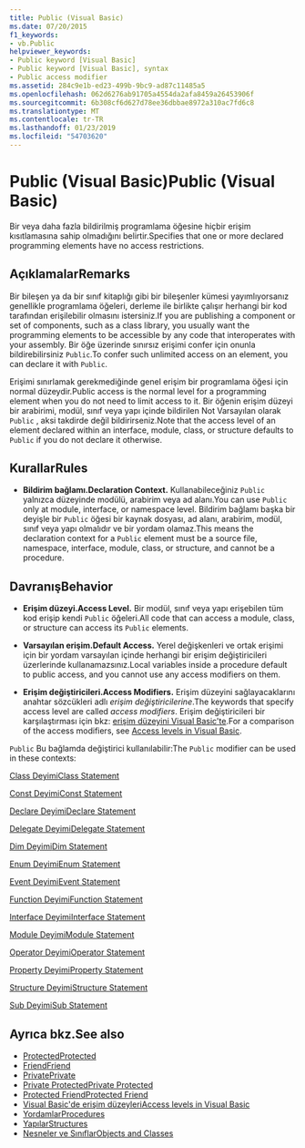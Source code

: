 ```yaml
---
title: Public (Visual Basic)
ms.date: 07/20/2015
f1_keywords:
- vb.Public
helpviewer_keywords:
- Public keyword [Visual Basic]
- Public keyword [Visual Basic], syntax
- Public access modifier
ms.assetid: 284c9e1b-ed23-499b-9bc9-ad87c11485a5
ms.openlocfilehash: 062d6276ab91705a4554da2afa8459a26453906f
ms.sourcegitcommit: 6b308cf6d627d78ee36dbbae8972a310ac7fd6c8
ms.translationtype: MT
ms.contentlocale: tr-TR
ms.lasthandoff: 01/23/2019
ms.locfileid: "54703620"
---
```

# <a name="public-visual-basic"></a><span data-ttu-id="0e41b-102">Public (Visual Basic)</span><span class="sxs-lookup"><span data-stu-id="0e41b-102">Public (Visual Basic)</span></span>
<span data-ttu-id="0e41b-103">Bir veya daha fazla bildirilmiş programlama öğesine hiçbir erişim kısıtlamasına sahip olmadığını belirtir.</span><span class="sxs-lookup"><span data-stu-id="0e41b-103">Specifies that one or more declared programming elements have no access restrictions.</span></span>  
  
## <a name="remarks"></a><span data-ttu-id="0e41b-104">Açıklamalar</span><span class="sxs-lookup"><span data-stu-id="0e41b-104">Remarks</span></span>  
 <span data-ttu-id="0e41b-105">Bir bileşen ya da bir sınıf kitaplığı gibi bir bileşenler kümesi yayımlıyorsanız genellikle programlama öğeleri, derleme ile birlikte çalışır herhangi bir kod tarafından erişilebilir olmasını istersiniz.</span><span class="sxs-lookup"><span data-stu-id="0e41b-105">If you are publishing a component or set of components, such as a class library, you usually want the programming elements to be accessible by any code that interoperates with your assembly.</span></span> <span data-ttu-id="0e41b-106">Bir öğe üzerinde sınırsız erişimi confer için onunla bildirebilirsiniz `Public`.</span><span class="sxs-lookup"><span data-stu-id="0e41b-106">To confer such unlimited access on an element, you can declare it with `Public`.</span></span>  
  
 <span data-ttu-id="0e41b-107">Erişimi sınırlamak gerekmediğinde genel erişim bir programlama öğesi için normal düzeydir.</span><span class="sxs-lookup"><span data-stu-id="0e41b-107">Public access is the normal level for a programming element when you do not need to limit access to it.</span></span> <span data-ttu-id="0e41b-108">Bir öğenin erişim düzeyi bir arabirimi, modül, sınıf veya yapı içinde bildirilen Not Varsayılan olarak `Public` , aksi takdirde değil bildirirseniz.</span><span class="sxs-lookup"><span data-stu-id="0e41b-108">Note that the access level of an element declared within an interface, module, class, or structure defaults to `Public` if you do not declare it otherwise.</span></span>  
  
## <a name="rules"></a><span data-ttu-id="0e41b-109">Kurallar</span><span class="sxs-lookup"><span data-stu-id="0e41b-109">Rules</span></span>  
  
-   <span data-ttu-id="0e41b-110">**Bildirim bağlamı.**</span><span class="sxs-lookup"><span data-stu-id="0e41b-110">**Declaration Context.**</span></span> <span data-ttu-id="0e41b-111">Kullanabileceğiniz `Public` yalnızca düzeyinde modülü, arabirim veya ad alanı.</span><span class="sxs-lookup"><span data-stu-id="0e41b-111">You can use `Public` only at module, interface, or namespace level.</span></span> <span data-ttu-id="0e41b-112">Bildirim bağlamı başka bir deyişle bir `Public` öğesi bir kaynak dosyası, ad alanı, arabirim, modül, sınıf veya yapı olmalıdır ve bir yordam olamaz.</span><span class="sxs-lookup"><span data-stu-id="0e41b-112">This means the declaration context for a `Public` element must be a source file, namespace, interface, module, class, or structure, and cannot be a procedure.</span></span>  
  
## <a name="behavior"></a><span data-ttu-id="0e41b-113">Davranış</span><span class="sxs-lookup"><span data-stu-id="0e41b-113">Behavior</span></span>  
  
-   <span data-ttu-id="0e41b-114">**Erişim düzeyi.**</span><span class="sxs-lookup"><span data-stu-id="0e41b-114">**Access Level.**</span></span> <span data-ttu-id="0e41b-115">Bir modül, sınıf veya yapı erişebilen tüm kod erişip kendi `Public` öğeleri.</span><span class="sxs-lookup"><span data-stu-id="0e41b-115">All code that can access a module, class, or structure can access its `Public` elements.</span></span>  
  
-   <span data-ttu-id="0e41b-116">**Varsayılan erişim.**</span><span class="sxs-lookup"><span data-stu-id="0e41b-116">**Default Access.**</span></span> <span data-ttu-id="0e41b-117">Yerel değişkenleri ve ortak erişimi için bir yordam varsayılan içinde herhangi bir erişim değiştiricileri üzerlerinde kullanamazsınız.</span><span class="sxs-lookup"><span data-stu-id="0e41b-117">Local variables inside a procedure default to public access, and you cannot use any access modifiers on them.</span></span>  
  
-   <span data-ttu-id="0e41b-118">**Erişim değiştiricileri.**</span><span class="sxs-lookup"><span data-stu-id="0e41b-118">**Access Modifiers.**</span></span> <span data-ttu-id="0e41b-119">Erişim düzeyini sağlayacaklarını anahtar sözcükleri adlı *erişim değiştiricilerine*.</span><span class="sxs-lookup"><span data-stu-id="0e41b-119">The keywords that specify access level are called *access modifiers*.</span></span> <span data-ttu-id="0e41b-120">Erişim değiştiricileri bir karşılaştırması için bkz: [erişim düzeyini Visual Basic'te](../../../visual-basic/programming-guide/language-features/declared-elements/access-levels.md).</span><span class="sxs-lookup"><span data-stu-id="0e41b-120">For a comparison of the access modifiers, see [Access levels in Visual Basic](../../../visual-basic/programming-guide/language-features/declared-elements/access-levels.md).</span></span>  
  
 <span data-ttu-id="0e41b-121">`Public` Bu bağlamda değiştirici kullanılabilir:</span><span class="sxs-lookup"><span data-stu-id="0e41b-121">The `Public` modifier can be used in these contexts:</span></span>  
  
 [<span data-ttu-id="0e41b-122">Class Deyimi</span><span class="sxs-lookup"><span data-stu-id="0e41b-122">Class Statement</span></span>](../../../visual-basic/language-reference/statements/class-statement.md)  
  
 [<span data-ttu-id="0e41b-123">Const Deyimi</span><span class="sxs-lookup"><span data-stu-id="0e41b-123">Const Statement</span></span>](../../../visual-basic/language-reference/statements/const-statement.md)  
  
 [<span data-ttu-id="0e41b-124">Declare Deyimi</span><span class="sxs-lookup"><span data-stu-id="0e41b-124">Declare Statement</span></span>](../../../visual-basic/language-reference/statements/declare-statement.md)  
  
 [<span data-ttu-id="0e41b-125">Delegate Deyimi</span><span class="sxs-lookup"><span data-stu-id="0e41b-125">Delegate Statement</span></span>](../../../visual-basic/language-reference/statements/delegate-statement.md)  
  
 [<span data-ttu-id="0e41b-126">Dim Deyimi</span><span class="sxs-lookup"><span data-stu-id="0e41b-126">Dim Statement</span></span>](../../../visual-basic/language-reference/statements/dim-statement.md)  
  
 [<span data-ttu-id="0e41b-127">Enum Deyimi</span><span class="sxs-lookup"><span data-stu-id="0e41b-127">Enum Statement</span></span>](../../../visual-basic/language-reference/statements/enum-statement.md)  
  
 [<span data-ttu-id="0e41b-128">Event Deyimi</span><span class="sxs-lookup"><span data-stu-id="0e41b-128">Event Statement</span></span>](../../../visual-basic/language-reference/statements/event-statement.md)  
  
 [<span data-ttu-id="0e41b-129">Function Deyimi</span><span class="sxs-lookup"><span data-stu-id="0e41b-129">Function Statement</span></span>](../../../visual-basic/language-reference/statements/function-statement.md)  
  
 [<span data-ttu-id="0e41b-130">Interface Deyimi</span><span class="sxs-lookup"><span data-stu-id="0e41b-130">Interface Statement</span></span>](../../../visual-basic/language-reference/statements/interface-statement.md)  
  
 [<span data-ttu-id="0e41b-131">Module Deyimi</span><span class="sxs-lookup"><span data-stu-id="0e41b-131">Module Statement</span></span>](../../../visual-basic/language-reference/statements/module-statement.md)  
  
 [<span data-ttu-id="0e41b-132">Operator Deyimi</span><span class="sxs-lookup"><span data-stu-id="0e41b-132">Operator Statement</span></span>](../../../visual-basic/language-reference/statements/operator-statement.md)  
  
 [<span data-ttu-id="0e41b-133">Property Deyimi</span><span class="sxs-lookup"><span data-stu-id="0e41b-133">Property Statement</span></span>](../../../visual-basic/language-reference/statements/property-statement.md)  
  
 [<span data-ttu-id="0e41b-134">Structure Deyimi</span><span class="sxs-lookup"><span data-stu-id="0e41b-134">Structure Statement</span></span>](../../../visual-basic/language-reference/statements/structure-statement.md)  
  
 [<span data-ttu-id="0e41b-135">Sub Deyimi</span><span class="sxs-lookup"><span data-stu-id="0e41b-135">Sub Statement</span></span>](../../../visual-basic/language-reference/statements/sub-statement.md)  
  
## <a name="see-also"></a><span data-ttu-id="0e41b-136">Ayrıca bkz.</span><span class="sxs-lookup"><span data-stu-id="0e41b-136">See also</span></span>
- [<span data-ttu-id="0e41b-137">Protected</span><span class="sxs-lookup"><span data-stu-id="0e41b-137">Protected</span></span>](../../../visual-basic/language-reference/modifiers/protected.md)
- [<span data-ttu-id="0e41b-138">Friend</span><span class="sxs-lookup"><span data-stu-id="0e41b-138">Friend</span></span>](../../../visual-basic/language-reference/modifiers/friend.md)
- [<span data-ttu-id="0e41b-139">Private</span><span class="sxs-lookup"><span data-stu-id="0e41b-139">Private</span></span>](../../../visual-basic/language-reference/modifiers/private.md)
- [<span data-ttu-id="0e41b-140">Private Protected</span><span class="sxs-lookup"><span data-stu-id="0e41b-140">Private Protected</span></span>](private-protected.md)
- [<span data-ttu-id="0e41b-141">Protected Friend</span><span class="sxs-lookup"><span data-stu-id="0e41b-141">Protected Friend</span></span>](protected-friend.md)
- [<span data-ttu-id="0e41b-142">Visual Basic'de erişim düzeyleri</span><span class="sxs-lookup"><span data-stu-id="0e41b-142">Access levels in Visual Basic</span></span>](../../../visual-basic/programming-guide/language-features/declared-elements/access-levels.md)
- [<span data-ttu-id="0e41b-143">Yordamlar</span><span class="sxs-lookup"><span data-stu-id="0e41b-143">Procedures</span></span>](../../../visual-basic/programming-guide/language-features/procedures/index.md)
- [<span data-ttu-id="0e41b-144">Yapılar</span><span class="sxs-lookup"><span data-stu-id="0e41b-144">Structures</span></span>](../../../visual-basic/programming-guide/language-features/data-types/structures.md)
- [<span data-ttu-id="0e41b-145">Nesneler ve Sınıflar</span><span class="sxs-lookup"><span data-stu-id="0e41b-145">Objects and Classes</span></span>](../../../visual-basic/programming-guide/language-features/objects-and-classes/index.md)

